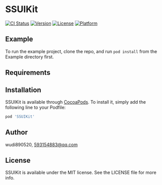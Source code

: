 # SSUIKit

[![CI Status](https://img.shields.io/travis/wudi890520/SSUIKit.svg?style=flat)](https://travis-ci.org/wudi890520/SSUIKit)
[![Version](https://img.shields.io/cocoapods/v/SSUIKit.svg?style=flat)](https://cocoapods.org/pods/SSUIKit)
[![License](https://img.shields.io/cocoapods/l/SSUIKit.svg?style=flat)](https://cocoapods.org/pods/SSUIKit)
[![Platform](https://img.shields.io/cocoapods/p/SSUIKit.svg?style=flat)](https://cocoapods.org/pods/SSUIKit)

## Example

To run the example project, clone the repo, and run `pod install` from the Example directory first.

## Requirements

## Installation

SSUIKit is available through [CocoaPods](https://cocoapods.org). To install
it, simply add the following line to your Podfile:

```ruby
pod 'SSUIKit'
```

## Author

wudi890520, 593154883@qq.com

## License

SSUIKit is available under the MIT license. See the LICENSE file for more info.
